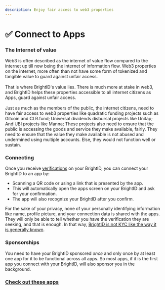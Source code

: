 ```yaml
---
description: Enjoy fair access to web3 properties
---
```


# ✅ Connect to Apps

### The Internet of value

Web3 is often described as the internet of value flow compared to the internet up till now being the internet of information flow. Web3 properties on the internet, more often than not have some form of tokenized and tangible value to guard against unfair access.\
\
That is where BrightID's value lies. There is much more at stake in web3, and BrightID helps these properties accessible to all internet citizens as Apps, guard against unfair access.\
\
Just as much as the members of the public, the internet citizens, need to have fair access to web3 properties like quadratic funding projects such as Gitcoin and CLR.fund; Universal dividends disbursal projects like Unitap; And UBI projects like Manna; These projects also need to ensure that the public is accessing the goods and service they make available, fairly. They need to ensure that the value they make available is not abused and undermined using multiple accounts. Else, they would not function well or sustain.

### Connecting

Once you receive [verifications](verifications/) on your BrightID, you can connect your BrightID to an app by:

* Scanning a QR code or using a link that is presented by the app.
* This will automatically open the apps screen on your BrightID and ask for your confirmation.
* The app will also recognize your BrightID after you confirm.

For the sake of your privacy, none of your personally identifying information like name, profile picture, and your connection data is shared with the apps. They will only be able to tell whether you have the verification they are seeking, and that is enough. In that way, [BrightID is not KYC like the way it is generally known](https://twitter.com/BrightIDProject/status/1587769127338319872).

### Sponsorships

You need to have your BrightID sponsored _once_ and only once by at least one app for it to be functional across all apps. So most apps, if it is the first app you connect with your BrightID, will also sponsor you in the background.

### [Check out these apps](https://apps.brightid.org)
